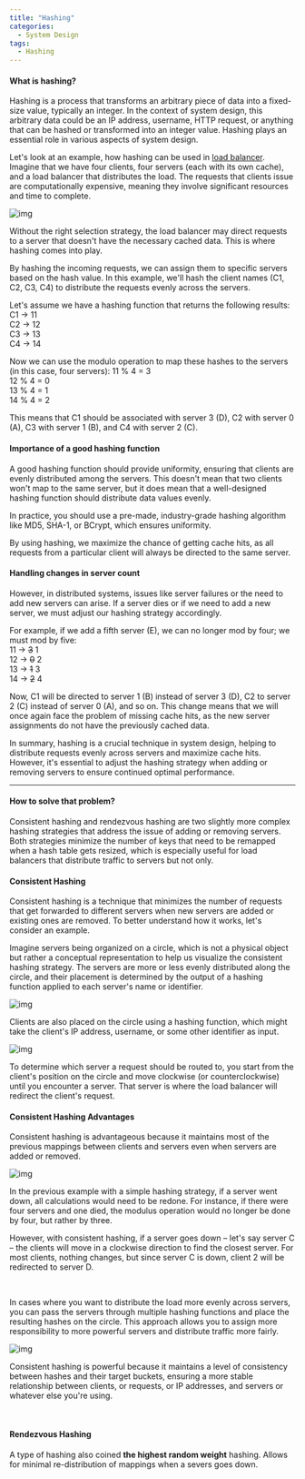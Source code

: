 ```yaml
---
title: "Hashing"
categories:
  - System Design
tags:
  - Hashing
---
```


#### What is hashing?

Hashing is a process that transforms an arbitrary piece of data into a fixed-size value, typically an integer. In the context of system design, this arbitrary data could be an IP address, username, HTTP request, or anything that can be hashed or transformed into an integer value. Hashing plays an essential role in various aspects of system design.

Let's look at an example, how hashing can be used in [load balancer](https://matthewonsoftware.com/system%20design/load-balancers/).
Imagine that we have four clients, four servers (each with its own cache), and a load balancer that distributes the load. The requests that clients issue are computationally expensive, meaning they involve significant resources and time to complete.

![img]({{site.url}}/assets/blog_images/2023-04-24-hashing/hashing-1.jpg)

Without the right selection strategy, the load balancer may direct requests to a server that doesn't have the necessary cached data. This is where hashing comes into play.

By hashing the incoming requests, we can assign them to specific servers based on the hash value. In this example, we'll hash the client names (C1, C2, C3, C4) to distribute the requests evenly across the servers.

Let's assume we have a hashing function that returns the following results: <br>
C1 -> 11 <br>
C2 -> 12 <br>
C3 -> 13 <br>
C4 -> 14 


Now we can use the modulo operation to map these hashes to the servers (in this case, four servers):
11 % 4 = 3 <br>
12 % 4 = 0 <br>
13 % 4 = 1 <br>
14 % 4 = 2

This means that C1 should be associated with server 3 (D), C2 with server 0 (A), C3 with server 1 (B), and C4 with server 2 (C).

#### Importance of a good hashing function

A good hashing function should provide uniformity, ensuring that clients are evenly distributed among the servers. This doesn't mean that two clients won't map to the same server, but it does mean that a well-designed hashing function should distribute data values evenly.

In practice, you should use a pre-made, industry-grade hashing algorithm like MD5, SHA-1, or BCrypt, which ensures uniformity.

By using hashing, we maximize the chance of getting cache hits, as all requests from a particular client will always be directed to the same server.

#### Handling changes in server count

However, in distributed systems, issues like server failures or the need to add new servers can arise. If a server dies or if we need to add a new server, we must adjust our hashing strategy accordingly.

For example, if we add a fifth server (E), we can no longer mod by four; we must mod by five: <br>
11 -> ~~3~~ 1 <br>
12 -> ~~0~~ 2 <br>
13 -> ~~1~~ 3 <br>
14 -> ~~2~~ 4

Now, C1 will be directed to server 1 (B) instead of server 3 (D), C2 to server 2 (C) instead of server 0 (A), and so on. This change means that we will once again face the problem of missing cache hits, as the new server assignments do not have the previously cached data.

In summary, hashing is a crucial technique in system design, helping to distribute requests evenly across servers and maximize cache hits. However, it's essential to adjust the hashing strategy when adding or removing servers to ensure continued optimal performance.

---


#### How to solve that problem?
Consistent hashing and rendezvous hashing are two slightly more complex hashing strategies that address the issue of adding or removing servers. Both strategies minimize the number of keys that need to be remapped when a hash table gets resized, which is especially useful for load balancers that distribute traffic to servers but not only.

#### Consistent Hashing
Consistent hashing is a technique that minimizes the number of requests that get forwarded to different servers when new servers are added or existing ones are removed. To better understand how it works, let's consider an example.

Imagine servers being organized on a circle, which is not a physical object but rather a conceptual representation to help us visualize the consistent hashing strategy. The servers are more or less evenly distributed along the circle, and their placement is determined by the output of a hashing function applied to each server's name or identifier.

![img]({{site.url}}/assets/blog_images/2023-04-24-hashing/hashing-2.jpg)

Clients are also placed on the circle using a hashing function, which might take the client's IP address, username, or some other identifier as input.

![img]({{site.url}}/assets/blog_images/2023-04-24-hashing/hashing-3.jpg)

To determine which server a request should be routed to, you start from the client's position on the circle and move clockwise (or counterclockwise) until you encounter a server. That server is where the load balancer will redirect the client's request.

#### Consistent Hashing Advantages
Consistent hashing is advantageous because it maintains most of the previous mappings between clients and servers even when servers are added or removed.

![img]({{site.url}}/assets/blog_images/2023-04-24-hashing/hashing-4.jpg)

In the previous example with a simple hashing strategy, if a server went down, all calculations would need to be redone. For instance, if there were four servers and one died, the modulus operation would no longer be done by four, but rather by three.

However, with consistent hashing, if a server goes down – let's say server C – the clients will move in a clockwise direction to find the closest server. For most clients, nothing changes, but since server C is down, client 2 will be redirected to server D.

<br>

In cases where you want to distribute the load more evenly across servers, you can pass the servers through multiple hashing functions and place the resulting hashes on the circle. This approach allows you to assign more responsibility to more powerful servers and distribute traffic more fairly.

![img]({{site.url}}/assets/blog_images/2023-04-24-hashing/hashing-5.jpg)

Consistent hashing is powerful because it maintains a level of consistency between hashes and their target buckets, ensuring a more stable relationship between clients, or requests, or IP addresses, and servers or whatever else you're using.

<br>

#### Rendezvous Hashing
A type of hashing also coined **the highest random weight** hashing. Allows for minimal re-distribution of mappings when a severs goes down.